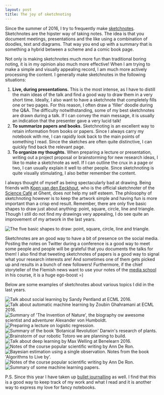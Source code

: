 ```yaml
---
layout: post
title: The joy of sketchnoting
---
```


Since the summer of 2016, I try to frequently make [sketchnotes](http://rohdesign.com/sketchnotes/). Sketchnotes are the hipster way of taking notes. The idea is that you document meetings, presentations and the like using a combination of doodles, text and diagrams. That way you end up with a summary that is something a hybrid between a scheme and a comic book page.

Not only is making sketchnotes much more fun than traditional boring noting, it is in my opinion also much more effective! When I am trying to make a simple and visually appealing record, I am much more actively processing the content. I generally make sketchnotes in the following situations:

1. **Live, during presentations.** This is the most intense, as I have to distill the main ideas of the talk and find a good way to draw them in a very short time. Ideally, I also want to have a sketchnote that completely fills one or two pages. For this reason, I often draw a 'filler' doodle during the Q&A. The difficulty notwithstanding, some of my best sketchnotes are drawn during a talk. If I can convey the main message, it is usually an indication that the presenter gave a very lucid talk!
2. **To summarize papers and books.** Sketchnoting is an excellent way to retain information from books or papers. Since I always carry my notebook with me, I can rapidly look back to the main points of something I read. Since the sketches are often quite distinctive, I can quickly find back the relevant page.  
3. **To organize my thoughts.** When preparing a lecture or presentation, writing out a project proposal or brainstorming for new research ideas, I like to make a sketchnote as well. If I can outline the crux in a page or two, I can usually explain it well to other people. Since sketchnoting is quite visually stimulating, I also better remember the content.

I always thought of myself as being spectacularly bad at drawing. Being friends with [Koen van den Eeckhout](http://www.koenvandeneeckhout.be/category/artwork/), who is the official sketchnoter of the [Science Café](http://www.wetenschapscafe.be/) at Ghent, does *not* help my self esteem. The philosophy of sketchnoting however is to keep the artwork simple and having fun is more important than a crisp end result. Remember, there are only five basic shapes to draw just about anything: point, square, circle, line and triangle. Though I still do not find my drawings very appealing, I do see quite an improvement of my artwork in the last years.

![The five basic shapes to draw: point, square, circle, line and triangle.](../images/2018_sketchnotes/shapes.png)

Sketchnotes are an good way to have a bit of presence on the social media. Posting the notes on Twitter during a conference is a good way to meet some people and people will be grateful that you documents the talks for them! I also find that tweeting sketchnotes of papers is a good way to signal what your research interests are! And sometimes one of them gets picked up and results in a bunch of new followers! Furthermore, if the chief storyteller of the Flemish news want to use your notes of the [media school](https://michielstock.github.io/Media-school/) in his course, it is a huge ego-boost =)

Below are some examples of sketchnotes about various topics I did in the last years.

![Talk about social learning by Sandy Pentland at ECML 2016. ](../images/2018_sketchnotes/social_learning.png)
![Talk about automatic machine learning by Zoubin Ghahramani at ECML 2016. ](../images/2018_sketchnotes/automaticML.png)
![Summary of 'The Invention of Nature', the biography ow awesome scientist and adventurer Alexander von Humboldt.](../images/2018_sketchnotes/humbolt.png)
![Preparing a lecture on logistic regression.](../images/2018_sketchnotes/logistic.png)
![Summary of the book 'Botanical Revolution' Darwin's research of plants. ](../images/2018_sketchnotes/botanic.png)
![Brainstorm of our robotic Totoro we are planning to build.](../images/2018_sketchnotes/totorobot.png)
![Talk about deep learning by Max Welling at Benelearn 2016.](../images/2018_sketchnotes/DL.png)
![Notes of the course popular scientific writing by Ann De Ron.](../images/2018_sketchnotes/writing.png)
![Bayesian estimation using a single observation. Notes from the book 'Algorithms to Live by'.](../images/2018_sketchnotes/bayesian.png)
![Notes of the course popular scientific writing by Ann De Ron.](../images/2018_sketchnotes/writing.png)
![Summary of some machine learning papers.](../images/2018_sketchnotes/machinelearning.png)

P.S. Since this year I have taken up [bullet journalling](http://bulletjournal.com/) as well. I find that this is a good way to keep track of my work and what I read and it is another way to express my love for fancy notebooks.
